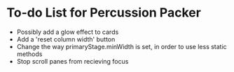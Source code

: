 # To-do List for Percussion Packer

* Possibly add a glow effect to cards
* Add a 'reset column width' button
* Change the way primaryStage.minWidth is set, in order to use less static methods
* Stop scroll panes from recieving focus